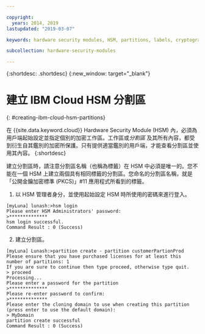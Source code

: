 ```yaml
---

copyright:
  years: 2014, 2019
lastupdated: "2019-03-07"

keywords: hardware security modules, HSM, partitions, labels, cryptographic, keys,

subcollection: hardware-security-modules

---
```


{:shortdesc: .shortdesc}
{:new_window: target="_blank"}

# 建立 IBM Cloud HSM 分割區
{: #creating-ibm-cloud-hsm-partitions}

在 {{site.data.keyword.cloud}} Hardware Security Module (HSM) 內，必須為用戶端起始設定並指定個別的加密工作區。工作區或*分割區* 及其所有內容，都受到衍生自其鑑別的加密所保護。只有提供適當鑑別的用戶端，才能查看分割區並使用其內容。
{:shortdesc}

建立分割區時，請注意分割區名稱（也稱為標籤）在 HSM 中必須是唯一的。您不能在一個 HSM 上建立兩個具有相同標籤的分割區。您命名的分割區名稱，就是「公開金鑰加密標準 (PKCS)」#11 應用程式所看到的標籤。

1. 以 HSM 管理者身分，並使用起始設定 HSM 時所使用的密碼來進行登入。
```
[myLuna] lunash:>hsm login
Please enter HSM Administrators' password:
>**************
hsm login successful.
Command Result : 0 (Success)
```
2. 建立分割區。
```
[myLuna] Lunash:>partition create - partition customerPartionProd
Please ensure that you have purchased licenses for at least this number of partitions: 1
If you are sure to continue then type proceed, otherwise type quit.
> proceed
Processing...
Please enter a password for the partition
>**************
Please re-enter password to confirm:
>**************
Please enter the cloning domain to use when creating this partition (press enter to use the default domain):
> MyDomain
partition create successful
Command Result : 0 (Success)
```
